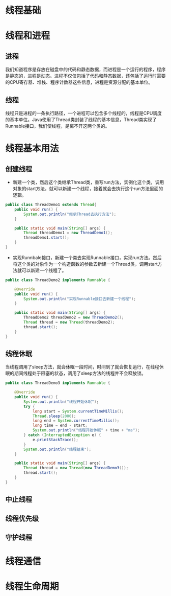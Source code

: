 # 线程基础

# 线程和进程

## 进程

我们知道程序是存放在磁盘中的代码和静态数据，而进程是一个运行的程序，程序是静态的，进程是动态。进程不仅仅包括了代码和静态数据，还包括了运行时需要的CPU寄存器、堆栈、程序计数器这些信息，进程是资源分配的基本单位。

## 线程

线程只是进程的一条执行路径，一个进程可以包含多个线程的，线程是CPU调度的基本单位。Java使用了Thread类封装了线程的基本信息，Thread类实现了Runnable接口，我们使线程，是离不开这两个类的。

# 线程基本用法

## 创建线程
- 新建一个类，然后这个类继承Thread类，重写run方法，实例化这个类，调用对象的start方法，就可以新建一个线程，接着就会去执行这个run方法里面的逻辑。

```java
public class ThreadDemo1 extends Thread{
    public void run() {
        System.out.println("继承Thread去执行方法");
    }

    public static void main(String[] args) {
        Thread threadDemo1 = new ThreadDemo1();
        threadDemo1.start();
    }
}
```

- 实现Runnbale接口，新建一个类去实现Runnable接口，实现run方法。然后将这个类的对象作为一个构造函数的参数去新建一个Thread类，调用start方法就可以新建一个线程了。
```java
public class ThreadDemo2 implements Runnable {

    @Override
    public void run() {
        System.out.println("实现Runnable接口去新建一个线程");
    }

    public static void main(String[] args) {
        ThreadDemo2 threadDemo2 = new ThreadDemo2();
        Thread thread = new Thread(threadDemo2);
        thread.start();
    }
}
```


## 线程休眠
当线程调用了sleep方法，就会休眠一段时间，时间到了就会恢复运行，在线程休眠的期间线程处于阻塞的状态，调用了sleep方法的线程并不会释放锁。
```java
public class ThreadDemo3 implements Runnable {

    @Override
    public void run() {
        System.out.println("线程开始休眠");
        try {
            long start = System.currentTimeMillis();
            Thread.sleep(2000);
            long end = System.currentTimeMillis();
            long time = end - start;
            System.out.println("线程开始休眠" + time + "ms");
        } catch (InterruptedException e) {
            e.printStackTrace();
        }
        System.out.println("线程结束");
    }

    public static void main(String[] args) {
        Thread thread = new Thread(new ThreadDemo3());
        thread.start();
    }
}
```

## 中止线程

## 线程优先级

## 守护线程

# 线程通信

# 线程生命周期







